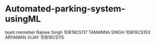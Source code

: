 # Automated-parking-system-usingML
team memeber
Rajnee Singh 1DB19CS117
TAMANNA SINGH 1DB19CS153
ARYAMAN VIJAY 1DB19CS115
